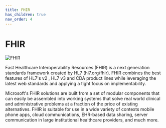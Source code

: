 ```yaml
---
title: FHIR
has_children: true
nav_order: 4
---
```


# FHIR

![FHIR](/assets/images/icon-fhir-64.png) 

Fast Healthcare Interoperability Resources (FHIR) is a next generation standards framework created by HL7 (hl7.org/fhir). FHIR combines the best features of HL7's v2 , HL7 v3 and CDA  product lines while leveraging the latest web standards and applying a tight focus on implementability.

Microsoft's FHIR solutions are built from a set of modular components that can easily be assembled into working systems that solve real world clinical and administrative problems at a fraction of the price of existing alternatives. FHIR is suitable for use in a wide variety of contexts mobile phone apps, cloud communications, EHR-based data sharing, server communication in large institutional healthcare providers, and much more.